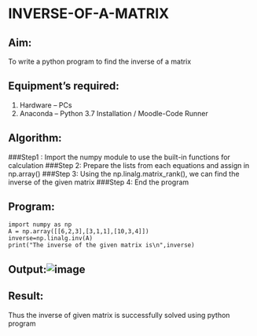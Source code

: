 # INVERSE-OF-A-MATRIX
## Aim:
To write a python program to find the inverse of a matrix
## Equipment’s required:
1. 	Hardware – PCs
2. 	Anaconda – Python 3.7 Installation / Moodle-Code Runner
## Algorithm:
###Step1 :
Import the numpy module to use the built-in functions for calculation
###Step 2:
Prepare the lists from each equations and assign in np.array()
###Step 3:
Using the np.linalg.matrix_rank(), we can find the inverse of the given matrix
###Step 4:
End the program

## Program:
```
import numpy as np
A = np.array([[6,2,3],[3,1,1],[10,3,4]])
inverse=np.linalg.inv(A)
print("The inverse of the given matrix is\n",inverse)
```
## Output:![image](https://github.com/Supraja0510/INVERSE-OF-A-MATRIX/assets/155217478/9189f85d-dcf0-4833-a394-ac4907b34265)

## Result:
Thus the inverse of given matrix is successfully solved using python program

